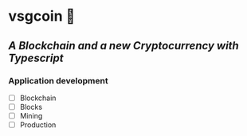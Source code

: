 # vsgcoin :stars:
## *A Blockchain and a new Cryptocurrency with Typescript* 


### Application development
- [ ] Blockchain
- [ ] Blocks
- [ ] Mining
- [ ] Production
